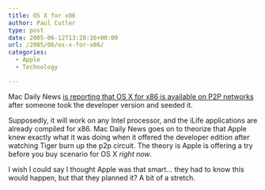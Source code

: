```yaml
---
title: OS X for x86
author: Paul Cutler
type: post
date: 2005-06-12T13:28:16+00:00
url: /2005/06/os-x-for-x86/
categories:
  - Apple
  - Technology

---
```

Mac Daily News [is reporting that OS X for x86 is available on P2P networks][1] after someone took the developer version and seeded it.

Supposedly, it will work on any Intel processor, and the iLife applications are already compiled for x86. Mac Daily News goes on to theorize that Apple knew exactly what it was doing when it offered the developer edition after watching Tiger burn up the p2p circuit. The theory is Apple is offering a try before you buy scenario for OS X _right now_.

I wish I could say I thought Apple was that smart&#8230; they had to know this would happen, but that they planned it? A bit of a stretch.

 [1]: http://macdailynews.com/index.php/weblog/comments/6012/